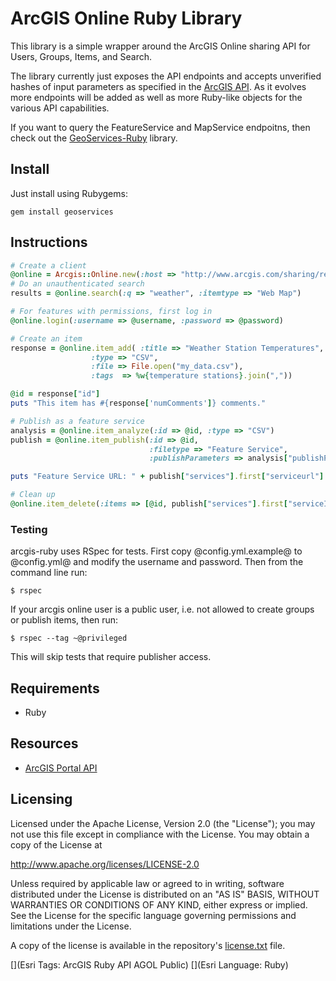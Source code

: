 # ArcGIS Online Ruby Library

This library is a simple wrapper around the ArcGIS Online sharing API for Users, Groups, Items, and Search. 

The library currently just exposes the API endpoints and accepts unverified hashes of input parameters as specified in the [ArcGIS API](http://www.arcgis.com/apidocs/rest/). As it evolves more endpoints will be added as well as more Ruby-like objects for the various API capabilities.

If you want to query the FeatureService and MapService endpoitns, then check out the [GeoServices-Ruby](https://github.com/esri/geoservices-ruby) library. 

## Install

Just install using Rubygems:

`gem install geoservices`

## Instructions

```ruby
# Create a client
@online = Arcgis::Online.new(:host => "http://www.arcgis.com/sharing/rest/")
# Do an unauthenticated search
results = @online.search(:q => "weather", :itemtype => "Web Map")

# For features with permissions, first log in
@online.login(:username => @username, :password => @password)

# Create an item
response = @online.item_add( :title => "Weather Station Temperatures",
                  :type => "CSV",
                  :file => File.open("my_data.csv"),
                  :tags  => %w{temperature stations}.join(","))

@id = response["id"]
puts "This item has #{response['numComments']} comments."

# Publish as a feature service
analysis = @online.item_analyze(:id => @id, :type => "CSV")
publish = @online.item_publish(:id => @id,
                               :filetype => "Feature Service",
                               :publishParameters => analysis["publishParameters"].to_json)

puts "Feature Service URL: " + publish["services"].first["serviceurl"]

# Clean up
@online.item_delete(:items => [@id, publish["services"].first["serviceItemId"]])
```

### Testing

arcgis-ruby uses RSpec for tests. First copy @config.yml.example@ to @config.yml@ and modify the username and password. Then from the command line run:

    $ rspec

If your arcgis online user is a public user, i.e. not allowed to create groups or publish items, then run:

    $ rspec --tag ~@privileged 

This will skip tests that require publisher access.


## Requirements

* Ruby

## Resources

* [ArcGIS Portal API](http://www.arcgis.com/apidocs/rest/)

## Licensing
Licensed under the Apache License, Version 2.0 (the "License");
you may not use this file except in compliance with the License.
You may obtain a copy of the License at

   http://www.apache.org/licenses/LICENSE-2.0

Unless required by applicable law or agreed to in writing, software
distributed under the License is distributed on an "AS IS" BASIS,
WITHOUT WARRANTIES OR CONDITIONS OF ANY KIND, either express or implied.
See the License for the specific language governing permissions and
limitations under the License.

A copy of the license is available in the repository's [license.txt](./license.txt) file.

[](Esri Tags: ArcGIS Ruby API AGOL Public)
[](Esri Language: Ruby)
